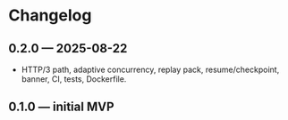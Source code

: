 # Changelog

## 0.2.0 — 2025-08-22
- HTTP/3 path, adaptive concurrency, replay pack, resume/checkpoint, banner, CI, tests, Dockerfile.

## 0.1.0 — initial MVP
